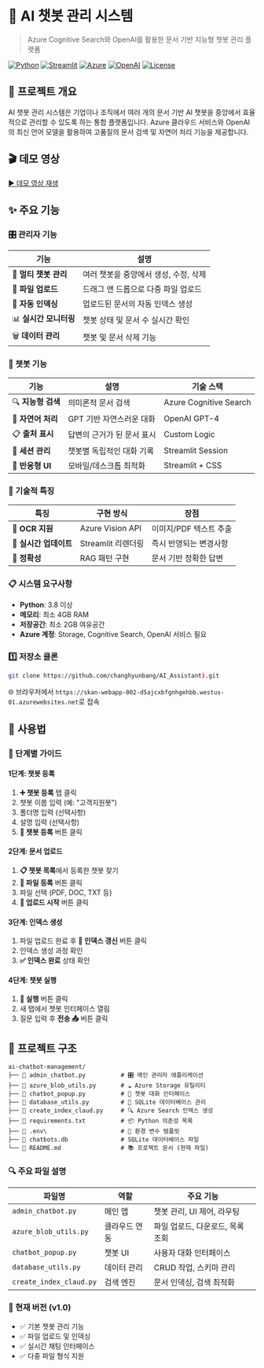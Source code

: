 # 🤖 AI 챗봇 관리 시스템

> Azure Cognitive Search와 OpenAI를 활용한 문서 기반 지능형 챗봇 관리 플랫폼

[![Python](https://img.shields.io/badge/Python-3.8+-blue.svg)](https://python.org)
[![Streamlit](https://img.shields.io/badge/Streamlit-1.28+-red.svg)](https://streamlit.io)
[![Azure](https://img.shields.io/badge/Azure-Cognitive%20Search-0078d4.svg)](https://azure.microsoft.com/services/search/)
[![OpenAI](https://img.shields.io/badge/OpenAI-GPT--4-00a67e.svg)](https://openai.com)
[![License](https://img.shields.io/badge/License-MIT-green.svg)](LICENSE)

## 🎯 프로젝트 개요

AI 챗봇 관리 시스템은 기업이나 조직에서 여러 개의 문서 기반 AI 챗봇을 중앙에서 효율적으로 관리할 수 있도록 하는 통합 플랫폼입니다. Azure 클라우드 서비스와 OpenAI의 최신 언어 모델을 활용하여 고품질의 문서 검색 및 자연어 처리 기능을 제공합니다.

## 🎬 데모 영상
[▶️ 데모 영상 재생]([https://github.com/username/repo/raw/main/demo.webm](https://github.com/changhyunbang/AI_Assistant#:~:text=streamlit%2Dadmin_chatbot%2D2025%2D08%2D07%2D11%2D08%2D51.webm))


## ✨ 주요 기능

### 🎛️ 관리자 기능
| 기능 | 설명 |
|-----|------|
| 🤖 **멀티 챗봇 관리** | 여러 챗봇을 중앙에서 생성, 수정, 삭제 | 
| 📁 **파일 업로드** | 드래그 앤 드롭으로 다중 파일 업로드 | 
| 🔄 **자동 인덱싱** | 업로드된 문서의 자동 인덱스 생성 | 
| 📊 **실시간 모니터링** | 챗봇 상태 및 문서 수 실시간 확인 |
| 🗑️ **데이터 관리** | 챗봇 및 문서 삭제 기능 | 

### 💬 챗봇 기능
| 기능 | 설명 | 기술 스택 |
|-----|------|---------|
| 🔍 **지능형 검색** | 의미론적 문서 검색 | Azure Cognitive Search |
| 🤖 **자연어 처리** | GPT 기반 자연스러운 대화 | OpenAI GPT-4 |
| 📋 **출처 표시** | 답변의 근거가 된 문서 표시 | Custom Logic |
| 💾 **세션 관리** | 챗봇별 독립적인 대화 기록 | Streamlit Session |
| 🎨 **반응형 UI** | 모바일/데스크톱 최적화 | Streamlit + CSS |

### 🔧 기술적 특징
| 특징 | 구현 방식 | 장점 |
|-----|----------|------|
| 📄 **OCR 지원** | Azure Vision API | 이미지/PDF 텍스트 추출 |
| 🔄 **실시간 업데이트** | Streamlit 리렌더링 | 즉시 반영되는 변경사항 |
| 🎯 **정확성** | RAG 패턴 구현 | 문서 기반 정확한 답변 |

### 📋 시스템 요구사항
- **Python**: 3.8 이상
- **메모리**: 최소 4GB RAM
- **저장공간**: 최소 2GB 여유공간
- **Azure 계정**: Storage, Cognitive Search, OpenAI 서비스 필요

### 1️⃣ 저장소 클론
```bash
git clone https://github.com/changhyunbang/AI_Assistant).git
```

🌐 브라우저에서 `https://skan-webapp-002-d5ajcxbfgnhgehbb.westus-01.azurewebsites.net`로 접속

## 🚀 사용법

### 📝 단계별 가이드

#### 1단계: 챗봇 등록
1. **➕ 챗봇 등록** 탭 클릭
2. 챗봇 이름 입력 (예: "고객지원봇")
3. 폴더명 입력 (선택사항)
4. 설명 입력 (선택사항)
5. **🚀 챗봇 등록** 버튼 클릭

#### 2단계: 문서 업로드
1. **📋 챗봇 목록**에서 등록한 챗봇 찾기
2. **📁 파일 등록** 버튼 클릭
3. 파일 선택 (PDF, DOC, TXT 등)
4. **🚀 업로드 시작** 버튼 클릭

#### 3단계: 인덱스 생성
1. 파일 업로드 완료 후 **🔄 인덱스 갱신** 버튼 클릭
2. 인덱스 생성 과정 확인
3. **✅ 인덱스 완료** 상태 확인

#### 4단계: 챗봇 실행
1. **🚀 실행** 버튼 클릭
2. 새 탭에서 챗봇 인터페이스 열림
3. 질문 입력 후 **전송 📤** 버튼 클릭

## 📁 프로젝트 구조

```
ai-chatbot-management/
├── 📄 admin_chatbot.py          # 🎛️ 메인 관리자 애플리케이션
├── 📄 azure_blob_utils.py       # ☁️ Azure Storage 유틸리티
├── 📄 chatbot_popup.py          # 💬 챗봇 대화 인터페이스
├── 📄 database_utils.py         # 💾 SQLite 데이터베이스 관리
├── 📄 create_index_claud.py     # 🔍 Azure Search 인덱스 생성
├── 📄 requirements.txt          # 📦 Python 의존성 목록
├── 📄 .env\                     # 🔧 환경 변수 템플릿
├── 📂 chatbots.db               # SQLite 데이터베이스 파일
└── 📄 README.md                 # 📚 프로젝트 문서 (현재 파일)
```

### 🔍 주요 파일 설명

| 파일명 | 역할 | 주요 기능 |
|-------|------|----------|
| `admin_chatbot.py` | 메인 앱 | 챗봇 관리, UI 제어, 라우팅 |
| `azure_blob_utils.py` | 클라우드 연동 | 파일 업로드, 다운로드, 목록 조회 |
| `chatbot_popup.py` | 챗봇 UI | 사용자 대화 인터페이스 |
| `database_utils.py` | 데이터 관리 | CRUD 작업, 스키마 관리 |
| `create_index_claud.py` | 검색 엔진 | 문서 인덱싱, 검색 최적화 |

### 📅 현재 버전 (v1.0)
- ✅ 기본 챗봇 관리 기능
- ✅ 파일 업로드 및 인덱싱
- ✅ 실시간 채팅 인터페이스
- ✅ 다중 파일 형식 지원

</div>
